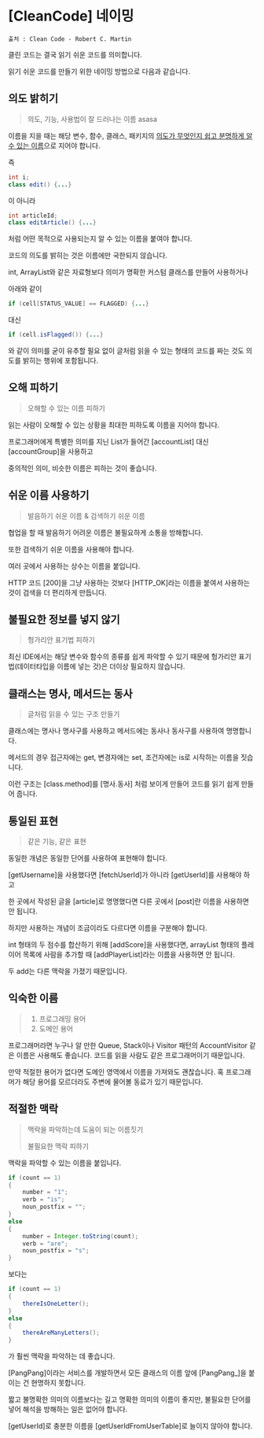 # [CleanCode] 네이밍

```
출처 : Clean Code - Robert C. Martin
```

클린 코드는 결국 읽기 쉬운 코드를 의미합니다.

읽기 쉬운 코드를 만들기 위한 네이밍 방법으로 다음과 같습니다.

## 의도 밝히기

> 의도, 기능, 사용법이 잘 드러나는 이름
asasa

이름을 지을 때는 해당 변수, 함수, 클래스, 패키지의 <u>의도가 무엇인지 쉽고 분명하게 알 수 있는 이름</u>으로 지어야 합니다.

즉

```java
int i;
class edit() {...}
```

이 아니라

```java
int articleId;
class editArticle() {...}
```

처럼 어떤 목적으로 사용되는지 알 수 있는 이름을 붙여야 합니다.



코드의 의도를 밝히는 것은 이름에만 국한되지 않습니다.

int, ArrayList와 같은 자료형보다 의미가 명확한 커스텀 클래스를 만들어 사용하거나

아래와 같이 

```java
if (cell[STATUS_VALUE] == FLAGGED) {...}
```

대신

```java
if (cell.isFlagged()) {...}
```

와 같이 의미를 굳이 유추할 필요 없이 글처럼 읽을 수 있는 형태의 코드를 짜는 것도 의도를 밝히는 행위에 포함됩니다.



## 오해 피하기

> 오해할 수 있는 이름 피하기

읽는 사람이 오해할 수 있는 상황을 최대한 피하도록 이름을 지어야 합니다.

프로그래머에게 특별한 의미를 지닌 List가 들어간 [accountList] 대신 [accountGroup]을 사용하고

중의적인 의미, 비슷한 이름은 피하는 것이 좋습니다.



## 쉬운 이름 사용하기

> 발음하기 쉬운 이름 & 검색하기 쉬운 이름

협업을 할 때 발음하기 어려운 이름은 불필요하게 소통을 방해합니다.

또한 검색하기 쉬운 이름을 사용해야 합니다.

여러 곳에서 사용하는 상수는 이름을 붙입니다.



HTTP 코드 [200]을 그냥 사용하는 것보다 [HTTP_OK]라는 이름을 붙여서 사용하는 것이 검색을 더 편리하게 만듭니다.



## 불필요한 정보를 넣지 않기

> 헝가리안 표기법 피하기

최신 IDE에서는 해당 변수와 함수의 종류를 쉽게 파악할 수 있기 때문에 헝가리안 표기법(데이터타입을 이름에 넣는 것)은 더이상 필요하지 않습니다.



## 클래스는 명사, 메서드는 동사

> 글처럼 읽을 수 있는 구조 만들기

클래스에는 명사나 명사구를 사용하고 메서드에는 동사나 동사구를 사용하여 명명합니다.

메서드의 경우 접근자에는 get, 변경자에는 set, 조건자에는 is로 시작하는 이름을 짓습니다.



이런 구조는 [class.method]를 [명사.동사] 처럼 보이게 만들어 코드를 읽기 쉽게 만들어 줍니다. 



## 통일된 표현

> 같은 기능, 같은 표현

동일한 개념은 동일한 단어를 사용하여 표현해야 합니다.

[getUsername]을 사용했다면 [fetchUserId]가 아니라 [getUserId]를 사용해야 하고

한 곳에서 작성된 글을 [article]로 명명했다면 다른 곳에서 [post]란 이름을 사용하면 안 됩니다.



하지만 사용하는 개념이 조금이라도 다르다면 이름을 구분해야 합니다.

int 형태의 두 점수를 합산하기 위해 [addScore]을 사용했다면, arrayList 형태의 플레이어 목록에 사람을 추가할 때 [addPlayerList]라는 이름을 사용하면 안 됩니다.

두 add는 다른 맥락을 가졌기 때문입니다.



## 익숙한 이름

> 1. 프로그래밍 용어
> 2. 도메인 용어

프로그래머라면 누구나 알 만한 Queue, Stack이나 Visitor 패턴의 AccountVisitor 같은 이름은 사용해도 좋습니다. 코드를 읽을 사람도 같은 프로그래머이기 때문입니다.

만약 적절한 용어가 없다면 도메인 영역에서 이름을 가져와도 괜찮습니다. 혹 프로그래머가 해당 용어를 모르더라도 주변에 물어볼 동료가 있기 때문입니다.



## 적절한 맥락

> 맥락을 파악하는데 도움이 되는 이름짓기
>
> 불필요한 맥락 피하기

맥락을 파악할 수 있는 이름을 붙입니다.

```java
if (count == 1)
{
    number = "1";
    verb = "is";
    noun_postfix = "";
}
else
{
    number = Integer.toString(count);
    verb = "are";
    noun_postfix = "s";    
}
```

보다는

```java
if (count == 1)
{
    thereIsOneLetter();
}
else
{
    thereAreManyLetters();  
}
```

가 훨씬 맥락을 파악하는 데 좋습니다.



[PangPang]이라는 서비스를 개발하면서 모든 클래스의 이름 앞에 [PangPang_]을 붙이는 건 현명하지 못합니다.

짧고 불명확한 의미의 이름보다는 길고 명확한 의미의 이름이 좋지만, 불필요한 단어를 넣어 해석을 방해하는 일은 없어야 합니다.

[getUserId]로 충분한 이름을 [getUserIdFromUserTable]로 늘이지 않아야 합니다.

